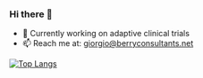 ### Hi there 👋

- 🔭 Currently working on adaptive clinical trials
- 📫 Reach me at: giorgio@berryconsultants.net

[![Top Langs](https://github-readme-stats.vercel.app/api/top-langs/?username=giorgiopaulon&hide=PostScript,html,javascript&layout=compact)](https://github.com/anuraghazra/github-readme-stats)
